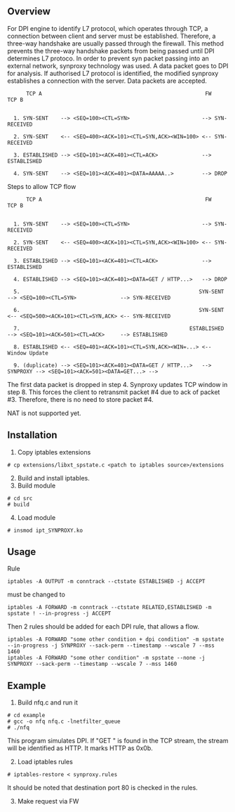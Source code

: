 ## Overview

For DPI engine to identify L7 protocol, which operates through TCP, a connection between client and server must be established. Therefore, a three-way handshake are usually passed through the firewall. 
This method prevents the three-way handshake packets from being passed  until DPI determines L7 protoco. In order to prevent syn packet passing into an external network, synproxy technology was used. A data packet goes to DPI for analysis. If authorised L7 protocol is identified, the modified synproxy establishes a connection with the server. Data packets are accepted.
```
      TCP A                                                    FW                                   TCP B


  1. SYN-SENT    --> <SEQ=100><CTL=SYN>                       --> SYN-RECEIVED

  2. SYN-SENT    <-- <SEQ=400><ACK=101><CTL=SYN,ACK><WIN=100> <-- SYN-RECEIVED

  3. ESTABLISHED --> <SEQ=101><ACK=401><CTL=ACK>              --> ESTABLISHED

  4. SYN-SENT    --> <SEQ=101><ACK=401><DATA=AAAAA..>         --> DROP
```

Steps to allow TCP flow
```
      TCP A                                                    FW                                         TCP B


  1. SYN-SENT    --> <SEQ=100><CTL=SYN>                       --> SYN-RECEIVED

  2. SYN-SENT    <-- <SEQ=400><ACK=101><CTL=SYN,ACK><WIN=100> <-- SYN-RECEIVED

  3. ESTABLISHED --> <SEQ=101><ACK=401><CTL=ACK>              --> ESTABLISHED

  4. ESTABLISHED --> <SEQ=101><ACK=401><DATA=GET / HTTP...>   --> DROP

  5.                                                         SYN-SENT --> <SEQ=100><CTL=SYN>              --> SYN-RECEIVED

  6.                                                         SYN-SENT <-- <SEQ=500><ACK=101><CTL=SYN,ACK> <-- SYN-RECEIVED

  7.                                                      ESTABLISHED --> <SEQ=101><ACK=501><CTL=ACK>     --> ESTABLISHED

  8. ESTABLISHED <-- <SEQ=401><ACK=101><CTL=SYN,ACK><WIN=...> <-- Window Update

  9. (duplicate) --> <SEQ=101><ACK=401><DATA=GET / HTTP...>   --> SYNPROXY --> <SEQ=101><ACK=501><DATA=GET...> -->
```
The first data packet is dropped in step 4. Synproxy updates TCP window in step 8. This forces the client to retransmit packet #4 due to ack of packet #3. Therefore, there is no need to store packet #4. 

NAT is not supported yet.

## Installation

1. Copy iptables extensions
```
# cp extensions/libxt_spstate.c <patch to iptables source>/extensions
```
2. Build and install iptables.
3. Build module
```
# cd src
# build
```
4. Load module
```
# insmod ipt_SYNPROXY.ko
```

## Usage
Rule
```
iptables -A OUTPUT -m conntrack --ctstate ESTABLISHED -j ACCEPT
```
must be changed to
```
iptables -A FORWARD -m conntrack --ctstate RELATED,ESTABLISHED -m spstate ! --in-progress -j ACCEPT
```
Then 2 rules should be added for each DPI rule, that allows a flow.
```
iptables -A FORWARD "some other condition + dpi condition" -m spstate --in-progress -j SYNPROXY --sack-perm --timestamp --wscale 7 --mss 1460
iptables -A FORWARD "some other condition" -m spstate --none -j SYNPROXY --sack-perm --timestamp --wscale 7 --mss 1460
```

## Example
1. Build nfq.c and run it
```
# cd example
# gcc -o nfq nfq.c -lnetfilter_queue
# ./nfq
```
This program simulates DPI. If "GET " is found in the TCP stream, the stream will be identified as HTTP. It marks HTTP as 0x0b.

2. Load iptables rules
```
# iptables-restore < synproxy.rules
```
It should be noted that destination port 80 is checked in the rules.

3. Make request via FW

